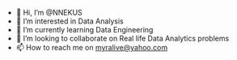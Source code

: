 - 👋 Hi, I’m @NNEKUS
- 👀 I’m interested in Data Analysis
- 🌱 I’m currently learning Data Engineering
- 💞️ I’m looking to collaborate on Real life Data Analytics problems
- 📫 How to reach me on myralive@yahoo.com

<!---
NNEKUS/NNEKUS is a ✨ special ✨ repository because its `README.md` (this file) appears on your GitHub profile.
You can click the Preview link to take a look at your changes.
--->
